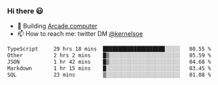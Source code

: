 ### Hi there 😃

- 🔨 Building [Arcade.computer](https://arcade.computer)
- 📫 How to reach me: twitter DM [@kernelsoe](https://twitter.com/kernelsoe)

<!--START_SECTION:waka-->

```txt
TypeScript     29 hrs 18 mins  ████████████████████░░░░░   80.55 %
Other          2 hrs 2 mins    █▒░░░░░░░░░░░░░░░░░░░░░░░   05.59 %
JSON           1 hr 42 mins    █▒░░░░░░░░░░░░░░░░░░░░░░░   04.68 %
Markdown       1 hr 15 mins    █░░░░░░░░░░░░░░░░░░░░░░░░   03.45 %
SQL            23 mins         ▒░░░░░░░░░░░░░░░░░░░░░░░░   01.08 %
```

<!--END_SECTION:waka-->
